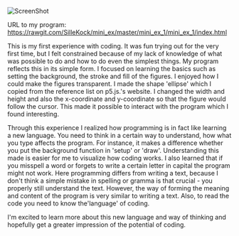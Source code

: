 ![ScreenShot](https://github.com/SilleKock/mini_ex/blob/master/mini_ex_1/Sk%C3%A6rmbillede%202018-02-09%20kl.%2010.47.27.png)

URL to my program:
https://rawgit.com/SilleKock/mini_ex/master/mini_ex_1/mini_ex_1/index.html

This is my first experience with coding. It was fun trying out for the very first time, but I felt constrained because of my lack of knowledge of what was possible to do and how to do even the simplest things. My program reflects this in its simple form. I focused on learning the basics such as setting the background, the stroke and fill of the figures. I enjoyed how I could make the figures transparent. I made the shape 'ellipse' which I copied from the reference list on p5.js.'s website. I changed the width and height and also the x-coordinate and y-coordinate so that the figure would follow the cursor. This made it possible to interact with the program which I found interesting. 

Through this experience I realized how programming is in fact like learning a new language. You need to think in a certain way to understand, how what you type affects the program. For instance, it makes a difference whether you put the background function in 'setup' or 'draw'. Understanding this made is easier for me to visualize how coding works. I also learned that if you misspell a word or forgets to write a certain letter in capital the program might not work. Here programming differs from writing a text, because I don't think a simple mistake in spelling or gramma is that crucial - you properly still understand the text. However, the way of forming the meaning and content of the program is very similar to writing a text. Also, to read the code you need to know the'language' of coding.  

I'm excited to learn more about this new language and way of thinking and hopefully get a greater impression of the potential of coding.  
